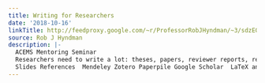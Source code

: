 ```yaml
---
title: Writing for Researchers
date: '2018-10-16'
linkTitle: http://feedproxy.google.com/~r/ProfessorRobJHyndman/~3/sdzEGXNftxY/
source: Rob J Hyndman
description: |-
  ACEMS Mentoring Seminar
  Researchers need to write a lot: theses, papers, reviewer reports, responses to reviewer reports, grant applications, industry reports, media releases, blog posts, and more. We will look at some of the tools available to help researchers with these writing tasks, and how to structure different types of writing depending on the audience and purpose.
  Slides References  Mendeley Zotero Paperpile Google Scholar  LaTeX and Rmarkdown  TeXlive Rmarkdown Rmarkdown thesis template
---
```

